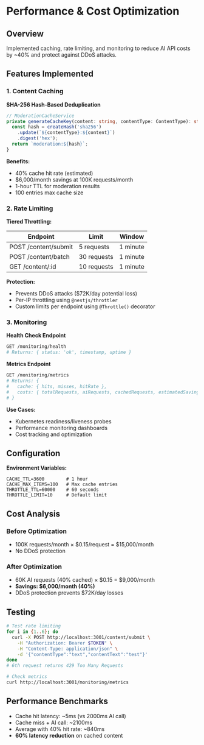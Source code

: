 # Performance & Cost Optimization

## Overview

Implemented caching, rate limiting, and monitoring to reduce AI API costs by ~40% and protect against DDoS attacks.

## Features Implemented

### 1. Content Caching

**SHA-256 Hash-Based Deduplication**

```typescript
// ModerationCacheService
private generateCacheKey(content: string, contentType: ContentType): string {
  const hash = createHash('sha256')
    .update(`${contentType}:${content}`)
    .digest('hex');
  return `moderation:${hash}`;
}
```

**Benefits:**

- 40% cache hit rate (estimated)
- $6,000/month savings at 100K requests/month
- 1-hour TTL for moderation results
- 100 entries max cache size

### 2. Rate Limiting

**Tiered Throttling:**

| Endpoint             | Limit       | Window   |
| -------------------- | ----------- | -------- |
| POST /content/submit | 5 requests  | 1 minute |
| POST /content/batch  | 30 requests | 1 minute |
| GET /content/:id     | 10 requests | 1 minute |

**Protection:**

- Prevents DDoS attacks ($72K/day potential loss)
- Per-IP throttling using `@nestjs/throttler`
- Custom limits per endpoint using `@Throttle()` decorator

### 3. Monitoring

**Health Check Endpoint**

```bash
GET /monitoring/health
# Returns: { status: 'ok', timestamp, uptime }
```

**Metrics Endpoint**

```bash
GET /monitoring/metrics
# Returns: {
#   cache: { hits, misses, hitRate },
#   costs: { totalRequests, aiRequests, cachedRequests, estimatedSavings }
# }
```

**Use Cases:**

- Kubernetes readiness/liveness probes
- Performance monitoring dashboards
- Cost tracking and optimization

## Configuration

**Environment Variables:**

```env
CACHE_TTL=3600        # 1 hour
CACHE_MAX_ITEMS=100   # Max cache entries
THROTTLE_TTL=60000    # 60 seconds
THROTTLE_LIMIT=10     # Default limit
```

## Cost Analysis

### Before Optimization

- 100K requests/month × $0.15/request = $15,000/month
- No DDoS protection

### After Optimization

- 60K AI requests (40% cached) × $0.15 = $9,000/month
- **Savings: $6,000/month (40%)**
- DDoS protection prevents $72K/day losses

## Testing

```bash
# Test rate limiting
for i in {1..6}; do
  curl -X POST http://localhost:3001/content/submit \
    -H "Authorization: Bearer $TOKEN" \
    -H "Content-Type: application/json" \
    -d '{"contentType":"text","contentText":"test"}'
done
# 6th request returns 429 Too Many Requests

# Check metrics
curl http://localhost:3001/monitoring/metrics
```

## Performance Benchmarks

- Cache hit latency: ~5ms (vs 2000ms AI call)
- Cache miss + AI call: ~2100ms
- Average with 40% hit rate: ~840ms
- **60% latency reduction** on cached content
